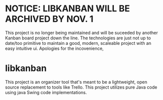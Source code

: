 # NOTICE: LIBKANBAN WILL BE ARCHIVED BY NOV. 1
This project is no longer being maintained and will be suceeded by another Kanban board project down the line.
The technologies are just not up to date/too primitive to maintain a good, modern, scaleable project with an easy intuitive ui.
Apologies for the incovenience,


# libkanban
This project is an organizer tool that's meant to be a lightweight, open source replacement to tools like Trello.
This project utilizes pure Java code using java Swing code implementations.
